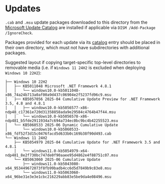 # Updates

`.cab` and `.msu` update packages downloaded to this directory from the
[Microsoft Update Catalog] are installed if applicable via
`DISM /Add-Package /IgnoreCheck`.

Packages provided for each update via its [catalog][Microsoft Update Catalog]
entry should be placed in their own directory, which must not have
subdirectories with additional packages.

Suggested layout if copying target-specific top-level directories to removable
media (i.e. if `Windows 11 24H2` is excluded when deploying `Windows 10 22H2`):

```
├── Windows 10 22H2
│   ├── KB5011048 Microsoft .NET Framework 4.8.1
│   │   └── windows10.0-kb5011048-x86_74a24b713a0af00a9d437c06904e2f5237fd96c9.msu
│   ├── KB5057056 2025-04 Cumulative Update Preview for .NET Framework 3.5, 4.8 and 4.8.1
│   │   ├── windows10.0-kb5056577-x86-ndp48_c17361e720d31358858ada9e29584c4764b47f44.msu
│   │   └── windows10.0-kb5056578-x86-ndp481_b5fde2911934a7c694a734ec0bc9bc4b42255523.msu
│   └── KB5060533 2025-06 Dynamic Cumulative Update
│       └── windows10.0-kb5060533-x86_fdf52f3d15c0476facd5d633b0c169b38f90d493.cab
└── Windows 11 24H2
    ├── KB5054979 2025-04 Cumulative Update for .NET Framework 3.5 and 4.8.1
    │   └── windows11.0-kb5054979-x64-ndp481_8e2f730bc747de0f90aaee95d4862e4f88751c07.msu
    └── KB5063060 2025-06 Cumulative Update
        ├── windows11.0-kb5043080-x64_953449672073f8fb99badb4cc6d5d7849b9c83e8.msu
        └── windows11.0-kb5063060-x64_96be31e3e3e1cbc216229abb83e5be9da4e08496.msu
```

[Microsoft Update Catalog]: https://catalog.update.microsoft.com/
